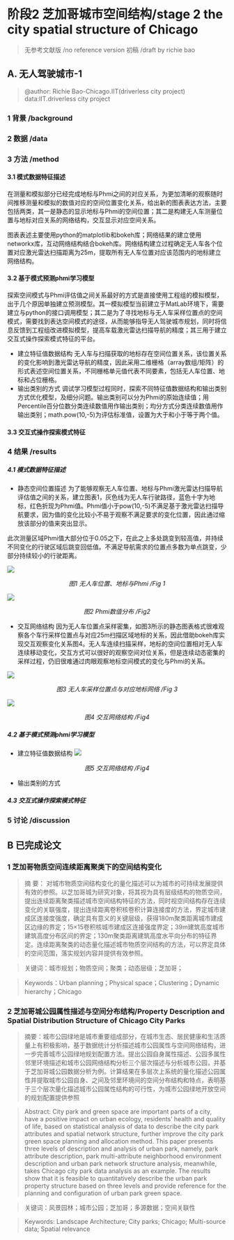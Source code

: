 # 阶段2 芝加哥城市空间结构/stage 2 the city spatial structure of Chicago
> 无参考文献版 /no reference version  初稿 /draft  by richie bao
## A. 无人驾驶城市-1
> @author: Richie Bao-Chicago.IIT(driverless city project)  data:IIT.driverless city project
### 1 背景 /background 



### 2 数据 /data



### 3 方法 /method
#### 3.1 模式数据特征描述
在测量和模拟部分已经完成地标与Phmi之间的对应关系，为更加清晰的观察随时间推移测量和模拟的数值对应的空间位置变化关系，给出新的图表表达方法，主要包括两类，其一是静态的显示地标与Phmi的空间位置；其二是构建无人车测量位置与地标对应关系的网络结构，交互显示对应空间关系。

图表表述主要使用python的matplotlib和bokeh库；网络结果的建立使用networkx库，互动网络结构结合bokeh库。网络结构建立过程确定无人车各个位置对应激光雷达扫描距离为25m，提取所有无人车位置对应该范围内的地标建立网络结构。

#### 3.2  基于模式预测phmi学习模型
探索空间模式与Phmi评估值之间关系最好的方式是直接使用工程组的模拟模型，出于几个原因单独建立预测模型。其一模拟模型当前建立于MatLab环境下，需要建立与python的接口调用模型；其二是为了寻找地标与无人车采样位置点的空间模式，需要找到表达空间模式的途径，从而能够指导无人驾驶城市规划，同时将信息反馈到工程组改进模拟模型，提高车载激光雷达扫描导航的精度；其三用于建立交互式操作探索模式特征的平台。

* 建立特征值数据结构
无人车与扫描获取的地标存在空间位置关系，该位置关系的变化影响到激光雷达导航的精度，因此采用二维栅格（array数组/矩阵）的形式表述空间位置关系，不同栅格单元值代表不同要素，包括无人车位置、地标和占位栅格。
* 输出类别的方式
调试学习模型过程同时，探索不同特征值数据结构和输出类别方式优化模型，及细分问题。输出类别可以分为Phmi的原始连续值；用Percentile百分位数分类连续数值用作输出类别；均分方式分类连续数值用作输出类别；math.pow(10,-5)为评估标准值，设置为大于和小于等于两个值。

#### 3.3 交互式操作探索模式特征

### 4 结果 /results
##### 4.1 模式数据特征描述
*  静态空间位置描述
为了能够观察无人车位置、地标与Phmi激光雷达扫描导航评估值之间的关系，建立图表1，灰色线为无人车行驶路径，蓝色十字为地标，红色折现为Phmi值。Phmi值小于pow(10,-5)不满足基于激光雷达扫描导航要求，因为值的变化比较小不易于观察不满足要求的变化位置，因此通过缩放该部分的值来突出显示。

此次测量区域Phmi值大部分位于0.05之下，在此之上多处跳变到较高值，并持续不同变化的行驶区域后跳变回低值。不满足导航需求的位置点多数为单点跳变，少部分持续较小的行驶距离。


![](https://github.com/richieBao/python-urbanPlanning/blob/master/images/40_02.png)
<p align="center">
<em>图1 无人车位置、地标与Phmi /Fig 1 </em>
</p>

![](https://github.com/richieBao/python-urbanPlanning/blob/master/images/report_02_a.gif)
<p align="center">
<em>图2 Phmi数值分布 /Fig2 </em>
</p>

* 交互网络结构
因为无人车位置点采样密集，如图3所示的静态图表格式很难观察各个车行采样位置点与对应25m扫描区域地标的关系，因此借助bokeh库实现交互观察变化关系图4。无人车连续扫描采样，地标的空间位置相对无人车连续移动变化，交互方式可以很好的观察空间对位关系，但是连续动态密集的采样过程，仍旧很难通过肉眼观察地标空间模式的变化与Phmi的关系。

![](https://github.com/richieBao/python-urbanPlanning/blob/master/images/report_03.png)
<p align="center">
<em>图3 无人车采样位置点与对应地标网络  /Fig 3 </em>
</p>

![](https://github.com/richieBao/python-urbanPlanning/blob/master/images/report_03_c.gif)
<p align="center">
<em>图4 交互网络结构 /Fig4 </em>
</p>

##### 4.2 基于模式预测phmi学习模型
* 建立特征值数据结构
![](https://github.com/richieBao/python-urbanPlanning/blob/master/images/report_03_c.gif)
<p align="center">
<em>图5 交互网络结构 /Fig4 </em>
</p>



* 输出类别的方式


##### 4.3 交互式操作探索模式特征



### 5 讨论 /discussion




## B 已完成论文
### 1 芝加哥物质空间连续距离聚类下的空间结构变化
> 摘 要： 对城市物质空间结构变化的量化描述可以为城市的可持续发展提供有效的参照。以芝加哥城为研究对象，将其视为具有层级结构的物质空间，提出连续距离聚类描述城市空间结构特征的方法，同时视空间结构存在连续变化的关联强度，提出连续距离卷积核卷积计算连接度的方法，界定城市建成区连接度强度，确定具有意义的关键层级，获得180m聚类距离城市建成区边缘的界定；15×15卷积核城市建成区连接强度界定；39m建筑高度城市建筑高度分布区间的界定；130m聚类距离建筑高度水平向分布的特征界定。连续距离聚类的动态量化描述城市物质空间结构的方法，可以界定具体的空间范围，落实规划内容并提供有效参照。

> 

> 关键词：城市规划；物质空间；聚类；动态层级；芝加哥；

> Keywords：Urban planning；Physical space；Clustering；Dynamic hierarchy；Chicago


### 2 芝加哥城公园属性描述与空间分布结构/Property Description and Spatial Distribution Structure of Chicago City Parks
> 摘要：城市公园绿地是城市重要组成部分，在城市生态、居民健康和生活质量上有积极影响，基于数据统计分析描述城市公园属性与空间网络结构，进一步完善城市公园绿地规划配置方法。提出公园自身属性描述、公园多属性邻里环境描述和城市公园网络结构分析三个层次描述与分析城市公园，并基于芝加哥城公园数据分析为例。计算结果在多层次上系统的量化描述公园属性并提取城市公园自身、之间及邻里环境间的空间分布结构和特点，表明基于三个层次量化描述城市公园属性结构的可行性，为城市公园绿地开放空间的规划配置提供参照

> Abstract: City park and green space are  important parts of a city, have a positive impact on urban ecology, residents’ health and quality of life, based on statistical analysis of data to describe the city park attributes and spatial network structure, further improve the city park green space planning and allocation method. This paper presents three levels of description and analysis of urban park, namely, park attribute description, park multi-attribute neighborhood environment description and urban park network structure analysis, meanwhile, takes Chicago city park data analysis as an example. The results show that it is feasible to quantitatively describe the urban park property structure based on three levels and provide reference for the planning and configuration of urban park green space.

> 关键词：风景园林；城市公园；芝加哥；多源数据；空间关联性

> Keywords: Landscape Architecture; City parks; Chicago; Multi-source data; Spatial relevance



<!--stackedit_data:
eyJoaXN0b3J5IjpbLTE5MzUzNjE1NTIsODA1OTgyNDM5LDE2MT
k1NDQwMTQsLTE2Mzk1NjkwODEsLTEwODY5MTA0MzksMTc3ODY0
NjIxNiwtMTIyMTkxMDQwMywtMTE4ODYzMTg0NiwxNTg3MDk5MT
A3LDc4OTY1OTI4NSwxNTQ3MjI5MDM1LDE0ODM5MzE3ODEsLTEw
NTYxMzQwNSwtOTE5MTEyNzEzLC0xNzgyMDIzNDgyLDE4OTI3MD
Q4MjUsNDc4OTIwODcwLC00MjE0MDkxNTQsMTUzMTAwNzY5OCwx
NzY3ODkyMDA4XX0=
-->